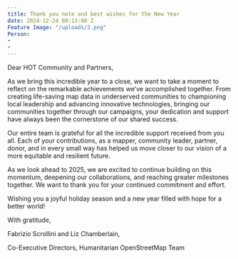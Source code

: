 ```yaml
---
title: Thank you note and best wishes for the New Year
date: 2024-12-24 08:13:00 Z
Feature Image: "/uploads/2.png"
Person:
- 
- 
---
```


Dear HOT Community and Partners,

As we bring this incredible year to a close, we want to take a moment to reflect on the remarkable achievements we’ve accomplished together. From creating life-saving map data in underserved communities to championing local leadership and advancing innovative technologies, bringing our communities together through our campaigns, your dedication and support have always been the cornerstone of our shared success. 

Our entire team is grateful for all the incredible support received from you all. Each of your contributions, as a mapper, community leader, partner, donor, and in every small way has helped us move closer to our vision of a more equitable and resilient future. 

As we look ahead to 2025, we are excited to continue building on this momentum, deepening our collaborations, and reaching greater milestones together. We want to thank you for your continued commitment and effort.

Wishing you a joyful holiday season and a new year filled with hope for a better world! 



With gratitude,

Fabrizio Scrollini and Liz Chamberlain,

Co-Executive Directors, Humanitarian OpenStreetMap Team 

